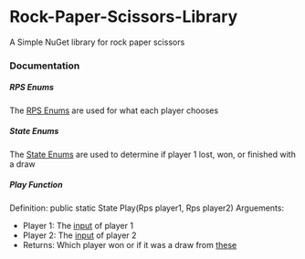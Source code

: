 ﻿# Rock-Paper-Scissors-Library
A Simple NuGet library for rock paper scissors

### Documentation
##### RPS Enums
The [RPS Enums](https://github.com/6hundred9/Rock-Paper-Scissors-Library/blob/main/RPS.cs) are used for what each player chooses
##### State Enums
The [State Enums](https://github.com/6hundred9/Rock-Paper-Scissors-Library/blob/main/State.cs) are used to determine if player 1 lost, won, or finished with a draw
##### Play Function
Definition: public static State Play(Rps player1, Rps player2)
Arguements:
- Player 1: The [input](https://github.com/6hundred9/Rock-Paper-Scissors-Library/blob/main/RPS.cs) of player 1
- Player 2: The [input](https://github.com/6hundred9/Rock-Paper-Scissors-Library/blob/main/RPS.cs) of player 2
- Returns: Which player won or if it was a draw from [these](https://github.com/6hundred9/Rock-Paper-Scissors-Library/blob/main/State.cs)